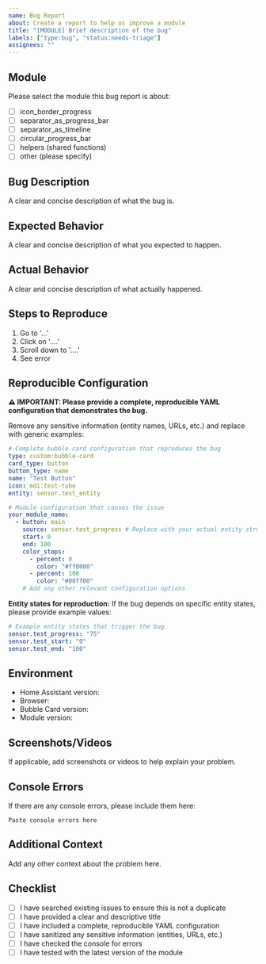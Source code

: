 ```yaml
---
name: Bug Report
about: Create a report to help us improve a module
title: "[MODULE] Brief description of the bug"
labels: ["type:bug", "status:needs-triage"]
assignees: ""
---
```


## Module

Please select the module this bug report is about:

- [ ] icon_border_progress
- [ ] separator_as_progress_bar
- [ ] separator_as_timeline
- [ ] circular_progress_bar
- [ ] helpers (shared functions)
- [ ] other (please specify)

## Bug Description

A clear and concise description of what the bug is.

## Expected Behavior

A clear and concise description of what you expected to happen.

## Actual Behavior

A clear and concise description of what actually happened.

## Steps to Reproduce

1. Go to '...'
2. Click on '....'
3. Scroll down to '....'
4. See error

## Reproducible Configuration

**⚠️ IMPORTANT: Please provide a complete, reproducible YAML configuration that demonstrates the bug.**

Remove any sensitive information (entity names, URLs, etc.) and replace with generic examples:

```yaml
# Complete bubble card configuration that reproduces the bug
type: custom:bubble-card
card_type: button
button_type: name
name: "Test Button"
icon: mdi:test-tube
entity: sensor.test_entity

# Module configuration that causes the issue
your_module_name:
  - button: main
    source: sensor.test_progress # Replace with your actual entity structure
    start: 0
    end: 100
    color_stops:
      - percent: 0
        color: "#ff0000"
      - percent: 100
        color: "#00ff00"
    # Add any other relevant configuration options
```

**Entity states for reproduction:**
If the bug depends on specific entity states, please provide example values:

```yaml
# Example entity states that trigger the bug
sensor.test_progress: "75"
sensor.test_start: "0"
sensor.test_end: "100"
```

## Environment

- Home Assistant version:
- Browser:
- Bubble Card version:
- Module version:

## Screenshots/Videos

If applicable, add screenshots or videos to help explain your problem.

## Console Errors

If there are any console errors, please include them here:

```
Paste console errors here
```

## Additional Context

Add any other context about the problem here.

## Checklist

- [ ] I have searched existing issues to ensure this is not a duplicate
- [ ] I have provided a clear and descriptive title
- [ ] I have included a complete, reproducible YAML configuration
- [ ] I have sanitized any sensitive information (entities, URLs, etc.)
- [ ] I have checked the console for errors
- [ ] I have tested with the latest version of the module

